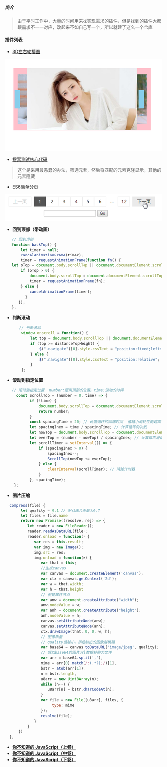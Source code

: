 ##### 简介

> 由于平时工作中，大量的时间用来找实现需求的插件，但是找到的插件大都跟需求不一一对应，改起来不如自己写一个，所以就建了这么一个仓库


#### 插件列表 

 - <a href="https://github.com/star-Ming/common-JS/tree/master/3D%E8%BD%AE%E6%92%AD%E5%9B%BE" target="_blank">3D左右轮播图</a>
 
<img src="./3D轮播图/images/demo.png"/>

 - <a href="https://github.com/CasualMing/common-JS/blob/master/%E6%90%9C%E7%B4%A2%E6%B5%8B%E8%AF%95/js/index.js" target="_blank">搜索测试核心代码</a>

> 这个是采用最愚蠢的办法，筛选元素，然后将匹配的元素克隆显示，其他的元素隐藏

 - <a href="https://github.com/CasualMing/common-JS/tree/master/%E7%AE%80%E5%8D%95%E5%88%86%E9%A1%B5" target="_blank">ES6简单分页</a>

<img src="./简单分页/img/pagination.gif"/>


 - **回到顶部（带动画）**
 
 ```javascript
	// 回到顶部
	function backTop() {
		let timer = null;
		cancelAnimationFrame(timer);
		timer = requestAnimationFrame(function fn() {
	let oTop = document.body.scrollTop || document.documentElement.scrollTop;
		if (oTop > 0) {
			document.body.scrollTop = document.documentElement.scrollTop = oTop - 50;
			timer = requestAnimationFrame(fn);
		} else {
			cancelAnimationFrame(timer);
		  }
	   });
	};

 ```

 - **判断滚动**
 
	```javascript
	   // 判断滚动
        window.onscroll = function() {
            let top = document.body.scrollTop || document.documentElement.scrollTop
            if (top >= distanceTopHeight) {
                $(".navigate")[0].style.cssText = "position:fixed;left:50%;transform: translateX(-50%);top:0px";
            } else {
                $(".navigate")[0].style.cssText = "position:relative";
            }
        };
	```

 - **滚动到指定位置**

 ```javascript
    // 滚动到指定位置  number:距离顶部的位置。time:滚动的时间
      const ScrollTop = (number = 0, time) => {
            if (!time) {
                document.body.scrollTop = document.documentElement.scrollTop = number;
                return number;
            }
            const spacingTime = 20; // 设置循环的间隔时间  值越小消耗性能越高
            let spacingInex = time / spacingTime; // 计算循环的次数
            let nowTop = document.body.scrollTop + document.documentElement.scrollTop; // 获取当前滚动条位置
            let everTop = (number - nowTop) / spacingInex; // 计算每次滑动的距离
            let scrollTimer = setInterval(() => {
                if (spacingInex > 0) {
                    spacingInex--;
                    ScrollTop(nowTop += everTop);
                } else {
                    clearInterval(scrollTimer); // 清除计时器
                }
            }, spacingTime);
     };
 ```

 - **图片压缩**

  ```javascript
	compress(file) {
         let quality = 0.1 // 默认图片质量为0.7
         let files = file.name
         return new Promise((resolve, rej) => {
            let reader = new FileReader();
            reader.readAsDataURL(file);
            reader.onload = function() {
               var res = this.result;
               var img = new Image();
               img.src = res;
               img.onload = function(e) {
                  var that = this;
                  //生成canvas
                  var canvas = document.createElement('canvas');
                  var ctx = canvas.getContext('2d');
                  var w = that.width;
                  var h = that.height
                  // 创建属性节点
                  var anw = document.createAttribute("width");
                  anw.nodeValue = w;
                  var anh = document.createAttribute("height");
                  anh.nodeValue = h;
                  canvas.setAttributeNode(anw);
                  canvas.setAttributeNode(anh);
                  ctx.drawImage(that, 0, 0, w, h);
                  // 图像质量
                  // quality值越小，所绘制出的图像越模糊
                  var base64 = canvas.toDataURL('image/jpeg', quality);
                  // 将以base64的图片url数据转换为文件
                  var arr = base64.split(','),
                  mime = arr[0].match(/:(.*?);/)[1],
                  bstr = atob(arr[1]),
                  n = bstr.length,
                  u8arr = new Uint8Array(n);
                  while (n--) {
                     u8arr[n] = bstr.charCodeAt(n);
                  }
                  var file = new File([u8arr], files, {
                       type: mime
                  });
                  resolve(file);
               }
            }
        })
    },
  ```
  
  
  - <a href="./你不知道的 JavaScript（上卷）.pdf" target="_blank">**你不知道的 JavaScript（上卷）**</a>
  - <a href="./你不知道的 JavaScript（中卷）.pdf" target="_blank">**你不知道的 JavaScript（中卷）**</a>
  - <a href="./你不知道的 JavaScript（下卷）.pdf" target="_blank">**你不知道的 JavaScript（下卷）**</a>
